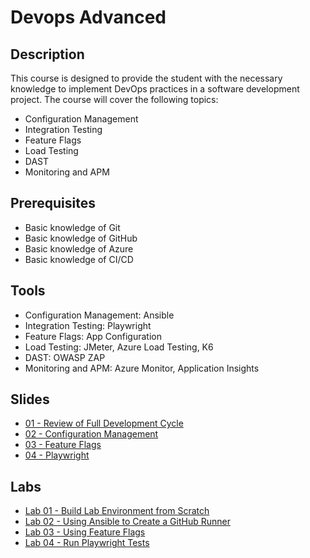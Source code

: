 # Devops Advanced

## Description

This course is designed to provide the student with the necessary knowledge to implement DevOps practices in a software development project. The course will cover the following topics:

- Configuration Management
- Integration Testing
- Feature Flags
- Load Testing
- DAST
- Monitoring and APM

## Prerequisites

- Basic knowledge of Git
- Basic knowledge of GitHub
- Basic knowledge of Azure
- Basic knowledge of CI/CD

## Tools

- Configuration Management: Ansible
- Integration Testing: Playwright
- Feature Flags: App Configuration
- Load Testing: JMeter, Azure Load Testing, K6
- DAST: OWASP ZAP
- Monitoring and APM: Azure Monitor, Application Insights

## Slides

- [01 - Review of Full Development Cycle](slides/01.ReviewCICD.pdf)
- [02 - Configuration Management](slides/02.Ansible.pdf)
- [03 - Feature Flags](slides/03.FeatureFlags.pdf)
- [04 - Playwright](slides/04.Playwright.pdf)

## Labs

- [Lab 01 - Build Lab Environment from Scratch](labs/lab-01.md)
- [Lab 02 - Using Ansible to Create a GitHub Runner](labs/lab-02.md)
- [Lab 03 - Using Feature Flags](labs/lab-03.md)
- [Lab 04 - Run Playwright Tests](labs/lab-04.md)
